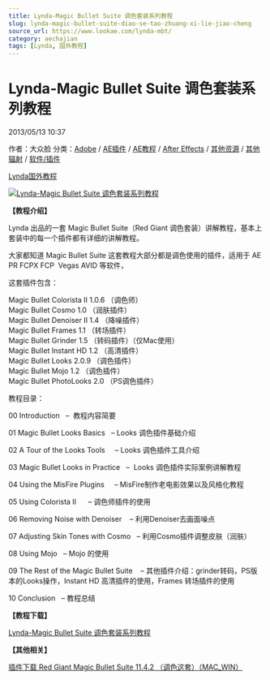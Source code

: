 ```yaml
---
title: Lynda-Magic Bullet Suite 调色套装系列教程
slug: lynda-magic-bullet-suite-diao-se-tao-zhuang-xi-lie-jiao-cheng
source_url: https://www.lookae.com/lynda-mbt/
category: aechajian
tags: [Lynda, 国外教程]
---
```

# Lynda-Magic Bullet Suite 调色套装系列教程

2013/05/13 10:37

作者：大众脸
分类：[Adobe](https://www.lookae.com/qitarjcj/adobezy/) / [AE插件](https://www.lookae.com/after-effects/aechajian/) / [AE教程](https://www.lookae.com/after-effects/aejiaocheng/) / [After Effects](https://www.lookae.com/after-effects/) / [其他资源](https://www.lookae.com/qitarjcj/otherzy/) / [其他辐射](https://www.lookae.com/others/) / [软件/插件](https://www.lookae.com/qitarjcj/)

[Lynda](https://www.lookae.com/tag/lynda/)[国外教程](https://www.lookae.com/tag/%e5%9b%bd%e5%a4%96%e6%95%99%e7%a8%8b/)

[![Lynda-Magic Bullet Suite 调色套装系列教程](https://www.lookae.com/wp-content/uploads/2013/05/Lynda-MBT.jpg "Lynda-Magic Bullet Suite 调色套装系列教程-LookAE.com")](https://www.lookae.com/wp-content/uploads/2013/05/Lynda-MBT.jpg)

**【教程介绍】**

Lynda 出品的一套 Magic Bullet Suite（Red Giant 调色套装）讲解教程，基本上套装中的每一个插件都有详细的讲解教程。

大家都知道 Magic Bullet Suite 这套教程大部分都是调色使用的插件，适用于 AE PR FCPX FCP  Vegas AVID 等软件，

这套插件包含：

Magic Bullet Colorista II 1.0.6 （调色师）  
Magic Bullet Cosmo 1.0 （润肤插件）  
Magic Bullet Denoiser II 1.4 （降噪插件）  
Magic Bullet Frames 1.1 （转场插件）  
Magic Bullet Grinder 1.5 （转码插件）（仅Mac使用）  
Magic Bullet Instant HD 1.2 （高清插件）  
Magic Bullet Looks 2.0.9 （调色插件）  
Magic Bullet Mojo 1.2 （调色插件）  
Magic Bullet PhotoLooks 2.0 （PS调色插件）

教程目录：

00 Introduction   –  教程内容简要

01 Magic Bullet Looks Basics   – Looks 调色插件基础介绍

02 A Tour of the Looks Tools     – Looks 调色插件工具介绍

03 Magic Bullet Looks in Practice   –  Looks 调色插件实际案例讲解教程

04 Using the MisFire Plugins     – MisFire制作老电影效果以及风格化教程

05 Using Colorista II      – 调色师插件的使用

06 Removing Noise with Denoiser    – 利用Denoiser去画面噪点

07 Adjusting Skin Tones with Cosmo   – 利用Cosmo插件调整皮肤（润肤）

08 Using Mojo   – Mojo 的使用

09 The Rest of the Magic Bullet Suite    – 其他插件介绍：grinder转码，PS版本的Looks操作，Instant HD 高清插件的使用，Frames 转场插件的使用

10 Conclusion   – 教程总结

**【教程下载】**

[Lynda-Magic Bullet Suite 调色套装系列教程](https://www.400gb.com/file/20707309)

**【其他相关】**

[插件下载 Red Giant Magic Bullet Suite 11.4.2 （调色这套）（MAC\_WIN）](https://www.lookae.com/mbs1142/)
